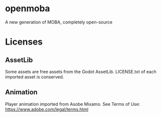 # openmoba
A new generation of MOBA, completely open-source


# Licenses

## AssetLib
Some assets are free assets from the Godot AssetLib. LICENSE.txt of each imported asset is conserved. 

## Animation
Player animation imported from Asobe Mixamo. See Terms of Use: https://www.adobe.com/legal/terms.html 
